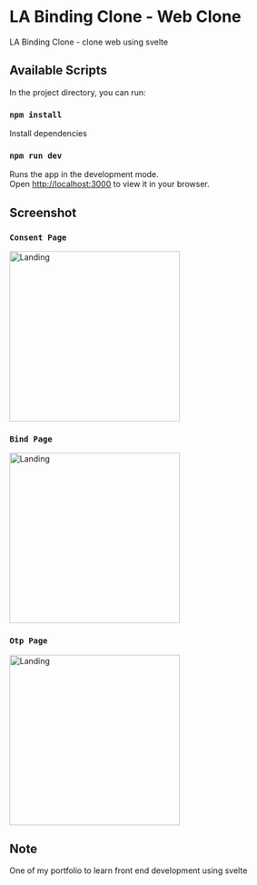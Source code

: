 # LA Binding Clone - Web Clone

LA Binding Clone - clone web using svelte 

## Available Scripts

In the project directory, you can run:

### `npm install`

Install dependencies

### `npm run dev`

Runs the app in the development mode.\
Open [http://localhost:3000](http://localhost:3000) to view it in your browser.

## Screenshot
### `Consent Page`
<img src="https://user-images.githubusercontent.com/28927592/173214151-67d64b6a-b96e-43ea-bd63-6b058621b0c9.jpg" alt="Landing" width="300">

### `Bind Page`
<img src="https://user-images.githubusercontent.com/28927592/173214121-64b2cbe7-9460-4b89-ac7d-db2b4c5e270e.jpg" alt="Landing" width="300">

### `Otp Page`
<img src="https://user-images.githubusercontent.com/28927592/173214338-39293607-5aa4-46db-b37e-c4ba00c834ca.jpg" alt="Landing" width="300">

## Note
One of my portfolio to learn front end development using svelte
